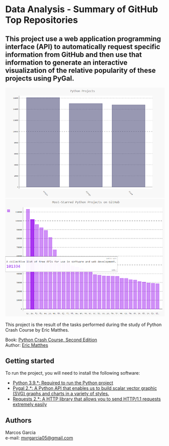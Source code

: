Data Analysis - Summary of GitHub Top Repositories
======

This project use a web application programming interface (API) to automatically request specific information from GitHub and then use that information to generate an interactive visualization of the relative popularity of these projects using PyGal.
------
![](screenshots/1.png)  
![](screenshots/2.png)  

This project is the result of the tasks performed during the study of Python Crash Course by Eric Matthes.

Book: [Python Crash Course, Second Edition](http://www.nostarch.com/pythoncrashcourse/)  
Author: [Eric Matthes](https://ehmatthes.github.io/pcc_2e/)

## Getting started

To run the project, you will need to install the following software:

- [Python 3.9.*: Required to run the Python project](https://www.python.org/ftp/python/3.9.2/python-3.9.2-amd64.exe)
- [Pygal 2.*: A Python API that enables us to build scalar vector graphic (SVG) graphs and charts in a variety of styles.](https://pypi.org/project/pygame/)
- [Requests 2.*: A HTTP library that allows you to send HTTP/1.1 requests extremely easily](https://pypi.org/project/requests/)

## Authors

Marcos Garcia   
e-mail: mvrgarcia05@gmail.com
